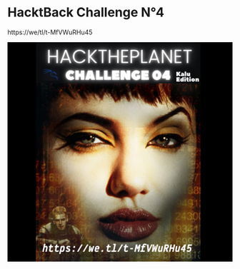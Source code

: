 # HacktBack Challenge N°4
https://we/tl/t-MfVWuRHu45

![Challenge N°4 - Kalu Edition](https://github.com/kal-u/challenge/raw/main/CHall04.png)
